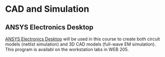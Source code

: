 # CAD and Simulation

## ANSYS Electronics Desktop

[ANSYS Electronics Desktop](https://www.ansys.com/products/electronics/ansys-electronics-desktop) will be used in this course to create both circuit models (netlist simulation) and 3D CAD models (full-wave EM simulation). This program is availabl on the workstation labs in WEB 205.
